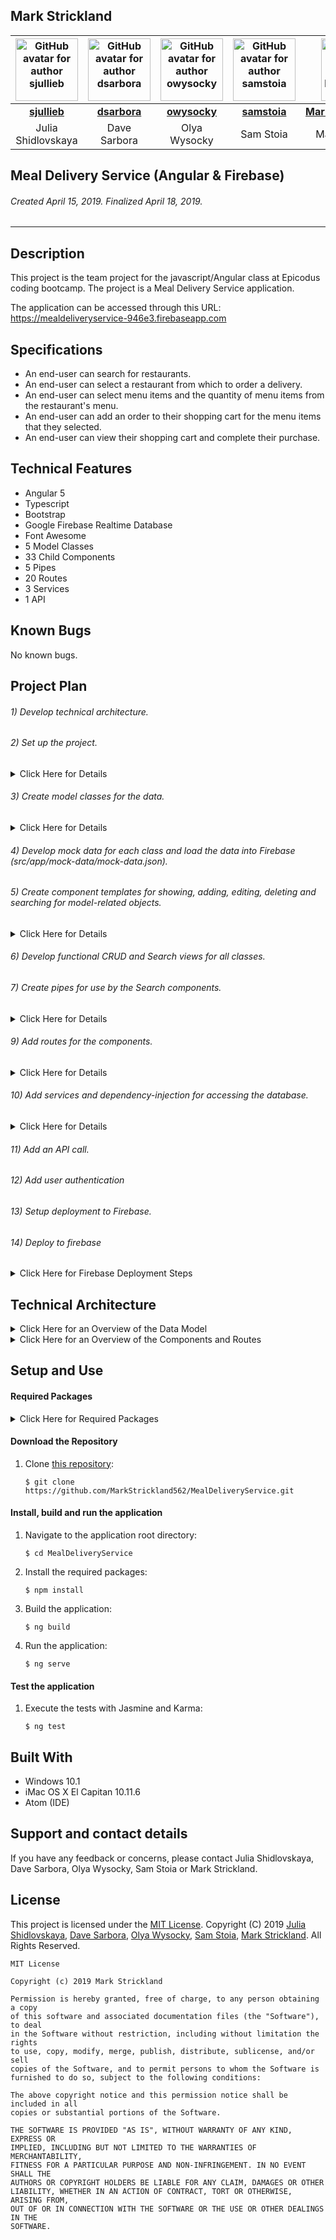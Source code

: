 ## **Mark Strickland**
| [<img src="https://avatars1.githubusercontent.com/u/39330458?s=400&v=4" width=100 alt="GitHub avatar for author sjullieb">](http://github.com/sjullieb) |  [<img src="https://avatars1.githubusercontent.com/u/20866010?s=400&v=4" width=100 alt="GitHub avatar for author dsarbora">](http://github.com/dsarbora) | [<img src="https://avatars1.githubusercontent.com/u/46273227?s=400&v=4" width=100 alt="GitHub avatar for author owysocky">](http://github.com/owysocky) |  [<img src="https://avatars0.githubusercontent.com/u/46360355?s=400&v=4" width=100 alt="GitHub avatar for author samstoia">](http://github.com/samstoia) |  [<img src="https://avatars1.githubusercontent.com/u/46455727?s=400&v=4" width=100 alt="GitHub avatar for author MarkStrickland562">](https://github.com/MarkStrickland562) |
|:-----:|:-----:|:-----:|:-----:|:-----:|
| [**sjullieb**](https://github.com/sjullieb) | [**dsarbora**](https://github.com/dsarbora) | [**owysocky**](https://github.com/owysocky) | [**samstoia**](https://github.com/samstoia) | [**MarkStrickland562**](https://github.com/MarkStrickland562) |
| Julia Shidlovskaya | Dave Sarbora | Olya Wysocky | Sam Stoia | Mark Strickland |

## **Meal Delivery Service (Angular & Firebase)**

###### Created April 15, 2019. Finalized April 18, 2019.

----------
## Description
This project is the team project for the javascript/Angular class at Epicodus coding bootcamp. The project is a Meal Delivery Service application.

The application can be accessed through this URL: https://mealdeliveryservice-946e3.firebaseapp.com

## Specifications
* An end-user can search for restaurants.
* An end-user can select a restaurant from which to order a delivery.
* An end-user can select menu items and the quantity of menu items from the restaurant's menu.
* An end-user can add an order to their shopping cart for the menu items that they selected.
* An end-user can view their shopping cart and complete their purchase.

## Technical Features
* Angular 5
* Typescript
* Bootstrap
* Google Firebase Realtime Database
* Font Awesome
* 5 Model Classes
* 33 Child Components
* 5 Pipes
* 20 Routes
* 3 Services
* 1 API

## Known Bugs
No known bugs.

## Project Plan

###### 1) Develop technical architecture.
###### 2) Set up the project.
<details>
<summary>Click Here for Details</summary>
This assumes that node is already installed, but verify with "node -v".
<br><br>
1) Install the required projects by executing the following commands at the bash prompt:
<br><br>
    $ npm install typescript -g
<br>
    $ npm install bootstrap --save
<br>
    $ apm install atom-typescript
<br>
    $ npm install -g @angular/cli@1.6.5
<br>
    $ cd desktop
<br>
    $ ng new MealDeliveryService
<br>
    $ npm install bootstrap --save
<br><br>
2) Populate .gitignore with:
<br><br>
    node_modules/
<br>
    .DS_Store
<br>
    dist/
<br>
    .env
<br><br>
3) Point Angular to the installed Bootstrap node module by adding the following to .angular-cli.json in the styles array so that it looks like this:
<br><br>
  "styles": [
<br>
  "../node_modules/bootstrap/dist/css/bootstrap.min.css",
  <br>
  "styles.css"
  <br>
  ],
<br><br>
4) Add the Forms Module to app.module.ts. In the top section of imports add "import { FormsModule } from '@angular/forms'". In the @ngModule section in the imports array, add ", FormsModule" after "BrowserModule".
</details>

###### 3) Create model classes for the data.
<details>
<summary>Click Here for Details</summary>
Create and populate the following scripts for the model classes:
<table>
  <tr>
    <th>Class Name</th>
    <th>File Name</th>
    <th>Class Code</th>
  </tr>
  <tr>
    <td>User</td>
    <td>src/app/models/user.model.ts</td>
    <td>export class User {<br>
        constructor (public firstName:string,<br>
                     public lastName: string,<br>
                     public emailAddress: string,<br>
                     public deliveryAddress: string,<br>
                     public phoneNumber: string,<br>
                     public password: string) {}<br>
        }
    </td>
  </tr>
  <tr>
    <td>Restaurant</td>
    <td>src/app/models/restaurant.model.ts</td>
    <td>import { MenuItem } from './menuItem.model';<br>
        export class Restaurant {<br>
        constructor (public restaurantName: string,<br>
                     public streetAddress: string,<br>
                     public hours: string,<br>
                     public website: string,<br>
                     public cuisine: string,<br>
                     public price: string,<br>
                     public imageURL: string,<br>
                     public menuItems: MenuItem []) {}<br>
        }<br>
    </td>
  </tr>    
  <tr>
    <td>Order</td>
    <td>src/app/models/order.model.ts</td>
    <td>import { OrderItem } from './orderItem.model';<br>
        export class Order {<br>
        constructor (public orderUserKey: string,<br>
                     public orderDateTime: Date = new Date(),<br>
                     public deliveryDateTime: Date = new Date(),<br>
                     public restaurantKey: string,<br>
                     public orderItems: OrderItem[],<br>
                     public totalCost: number,<br>
                     public status: string) {}<br>
        }<br>
    </td>
  </tr>    
  <tr>
    <td>OrderItem</td>
    <td>src/app/models/orderItem.model.ts</td>
    <td>export class OrderItem {<br>
        constructor (public menuItem: string,<br>
                     public quantity: number,<br>
                     public cost: number) {}<br>
        }<br>
    </td>
  </tr>    
  <tr>
    <td>MenuItem</td>
    <td>src/app/models/menuItem.model.ts</td>
    <td>export class MenuItem {<br>
        constructor (public menuItemName: string,<br>
                     public menuItemCost: string,<br>
                     public preparationTime: string,<br>
                     public menuSubItems: string) {}<br>
        }<br>
    </td>
  </tr>    
</table>
</details>

###### 4) Develop mock data for each class and load the data into Firebase (src/app/mock-data/mock-data.json).

###### 5) Create component templates for showing, adding, editing, deleting and searching for model-related objects.
<details>
<summary>Click Here for Details</summary>
<table>
<tr>
<th>Component Area</th>
<th>Commands</th>
</tr>
<tr>
<td>Welcome, About and Main</td>
<td>
$ ng generate component welcome<br>
$ ng generate component main<br>
$ ng generate component about
</td>
</tr>
<tr>
<td>User</td>
<td>
$ ng generate component show-users<br>
$ ng generate component new-user<br>
$ ng generate component edit-user<br>
$ ng generate component delete-user<br>
$ ng generate component search-user
</td>
</tr>
<tr>
<td>Restaurant</td>
<td>
$ ng generate component show-restaurants<br>
$ ng generate component new-restaurant<br>
$ ng generate component edit-restaurant<br>
$ ng generate component delete-restaurant<br>
$ ng generate component search-restaurant
</td>
</tr>
<tr>
<td>Order</td>
<td>
$ ng generate component show-orders<br>
$ ng generate component new-order<br>
$ ng generate component edit-order<br>
$ ng generate component delete-order<br>
$ ng generate component search-order
</td>
</tr>
<tr>
<td>OrderDetail</td>
<td>
$ ng generate component show-order-details<br>
$ ng generate component new-order-detail<br>
$ ng generate component edit-order-detail<br>
$ ng generate component delete-order-detail<br>
$ ng generate component search-order-detail
</td>
</tr>
<tr>
<td>MenuItem</td>
<td>
$ ng generate component show-menu-items<br>
$ ng generate component new-menu-items<br>
$ ng generate component edit-menu-items<br>
$ ng generate component delete-menu-items<br>
$ ng generate component search-menu-items
</td>
</tr>
<tr>
<td>Carousel, Cart, Filter, Footer, Navbar, RestaurantList</td>
<td>
$ ng generate component carousel<br>
$ ng generate component filter<br>
$ ng generate component footer<br>
$ ng generate component navbar<br>
$ ng generate component restaurant-list
</td>
</tr>
</table>
</details>

###### 6) Develop functional CRUD and Search views for all classes.
###### 7) Create pipes for use by the Search components.
<details>
  <summary>Click Here for Details</summary>
  <table>
    <tr>
      <th>Pipe</th>
      <th>Command</th>
    </tr>
    <tr>
      <td>SearchRestaurantCuisinePipe/td>
      <td>ng generate pipe search-restaurant-cuisine-pipe</td>
    </tr>
    <tr>
      <td>SearchRestaurantNamePipe</td>
      <td>ng generate pipe search-restaurant-name-pipe</td>
    </tr>
    <tr>
      <td>SearchUserFirstNamePipe</td>
      <td>ng generate pipe search-user-first-name-pipe</td>
    </tr>
    <tr>
      <td>SearchUserLastNamePipe</td>
      <td>ng generate pipe search-user-last-name-pipe</td>
    </tr>
    <tr>
      <td>CompletenessPipe</td>
      <td>ng generate pipe completeness-pipe</td>
    </tr>
  </table>
</details>

###### 9) Add routes for the components.
<details>
  <summary>Click Here for Details</summary>
  <table>
    <tr>
      <th>Path</th>
      <th>Component</th>
    </tr>
    <tr>
    <td></td>
    <td>Welcome</td>
    </tr>
    <tr>
    <td>main</td>
    <td>Main</td>
    </tr>
    <tr>
    <td>about</td>
    <td>About</td>
    </tr>
    <tr>
    <td>users</td>
    <td>ShowUsers</td>
    </tr>
    <tr>
    <td>new-user</td>
    <td>NewUser</td>
    </tr>
    <tr>
    <td>edit-user</td>
    <td>EditUser</td>
    </tr>
    <tr>
    <td>delete-user</td>
    <td>DeleteUser</td>
    </tr>
    <tr>
    <td>search-user</td>
    <td>SearchUser</td>
    </tr>
    <tr>
    <td>restaurants/:restaurantKey</td>
    <td>ShowMenuItems</td>
    </tr>
    <tr>
    <td>new-restaurant</td>
    <td>NewUser</td>
    </tr>
    <tr>
    <td>edit-restaurant</td>
    <td>EditUser</td>
    </tr>
    <tr>
    <td>delete-restaurant</td>
    <td>DeleteUser</td>
    </tr>
    <tr>
    <td>search-restaurant</td>
    <td>SearchUser</td>
    </tr>
    <tr>
    <td>orders</td>
    <td>ShowUsers</td>
    </tr>
    <tr>
    <td>new-order</td>
    <td>NewUser</td>
    </tr>
    <tr>
    <td>edit-order</td>
    <td>EditUser</td>
    </tr>
    <tr>
    <td>delete-order</td>
    <td>DeleteUser</td>
    </tr>
    <tr>
    <td>search-order</td>
    <td>SearchUser</td>
    </tr>
    <tr>
    <td>restaurants</td>
    <td>ShowRestaurants</td>
    </tr>
    <tr>
    <td>cart</td>
    <td>Cart</td>
    </tr>
  </table>
</details>

###### 10) Add services and dependency-injection for accessing the database.
<details>
  <summary>Click Here for Details</summary>
  <table>
    <tr>
      <th>Service</th>
      <th>Command</th>
      <th>Methods</th>
    </tr>
    <tr>
      <td>User</td>
      <td>ng generate service user</td>
      <td>getUsers()<br>
          getUserByKey()<br>
          addUser()<br>
          updateUser()<br>
          deleteUser()<br>
          deleteAllUsers()
      </td>
    </tr>    
    <tr>
      <td>Restaurant</td>
      <td>ng generate service restaurant</td>
      <td>getRestaurants()<br>
          getRestaurantsForCuisine()<br>
          getRestaurantByKey()<br>
          addRestaurant()<br>
          updateRestaurant()<br>
          deleteRestaurant()<br>
          deleteAllRestaurants()
      </td>
    <tr>
      <td>Order</td>
      <td>ng generate service order</td>
      <td>getOrders()<br>
          getOrdersForUser()<br>
          getOrderByKey()<br>
          addOrder()<br>
          updateOrder()<br>
          deleteOrder()<br>
          deleteAllOrders()
      </td>
    </tr>   
  </table>
</details>

###### 11) Add an API call.
###### 12) Add user authentication
###### 13) Setup deployment to Firebase.
###### 14) Deploy to firebase
<details>
  <summary>Click Here for Firebase Deployment Steps</summary>
<br>
Install Required Packages:
<br><br>
$ npm install -g firebase-tools
<br><br>
Setup Firebase:
<br><br>
  $ firebase login
<br>
$ firebase init
<br><br>
Deploy to Firebase:
<br><br>
$ ng build --env=prod
<br>
$ firebase deploy
<br><br>
Run the Application:
<br><br>
$ firebase open
</details>

## Technical Architecture

<details>
  <summary>Click Here for an Overview of the Data Model</summary>

  <table>
    <tr>
      <th>Model</th>
      <th>Properties</th>
      <th>Typescript Data Types</th>
    </tr>
    <tr>
      <td></td>
      <td></td>
      <td></td>
    </tr>    
  </table>
</details>

<details>
  <summary>Click Here for an Overview of the Components and Routes</summary>
  <table>
    <tr>
      <th>General Components</th>
    </tr>
    <tr>
      <th>Component</th>
      <th>Selector</th>
      <th>Route URL</th>
      <th>Description</th>
    </tr>
    <tr>
      <td>AppComponent</td>
      <td>app-root</td>
      <td>N/A/</td>
      <td>Default root component</td>
    </tr>
    <tr>
      <td>WelcomeComponent</td>
      <td>app-welcome</td>
      <td>http:/localhost:4200/</td>
      <td>Displays the Welcome page</td>
    </tr>
    <tr>
      <td>MainComponent</td>
      <td>app-main</td>
      <td>http:/localhost:4200/main</td>
      <td>Displays the main navigation page</td>
    </tr>
      <td>AboutComponent</td>
      <td>app-about</td>
      <td>http:/localhost:4200/about</td>
      <td>Displays the About page</td>
    </tr>
  </table>
  <table>
    <tr>
      <th></th>
    </tr>
    <tr>
      <th>Component</th>
      <th>Selector</th>
      <th>Route URL</th>
      <th>Description</th>
    </tr>
    <tr>
      <td></td>
      <td></td>
      <td></td>
      <td></td>
    </tr>
  </table>
</details>

## Setup and Use

#### Required Packages
<details>
<summary>Click Here for Required Packages</summary>
<ul>
<li>@angular/animations 5.2.0</li>
<li>@angular/common 5.2.0</li>
<li>@angular/compiler 5.2.0</li>
<li>@angular/cli 1.6.5</li>
<li>@angular/core 5.2.0</li>
<li>@angular/forms 5.2.0</li>
<li>@angular/http 5.2.0</li>
<li>@angular/language-service 5.2.0</li>
<li>@angular/platform-browser 5.2.0</li>
<li>@angular/platform-browser-dynamic 5.2.0</li>
<li>@angular/router 5.2.0</li>
<li>angularfire2 4.0.0-rc.0</li>
<li>bootstrap 4.3.1</li>
<li>core-js 2.4.1</li>
<li>firebase 3.9.0</li>
<li>font-awesome 4.7.0</li>
<li>codelyzer 4.0.1</li>
<li>jasmine-core 2.8.0</li>
<li>jasmine-spec-reporter 4.2.1</li>
<li>karma 2.0.0</li>
<li>karma-chrome-launcher 2.2.0</li>
<li>karma-coverage-istanbul-reporter 1.2.1</li>
<li>karma-jasmine 1.1.0</li>
<li>karma-jasmine-html-reporter 0.2.2</li>
<li>protractor 5.1.2</li>
<li>rxjs 5.5.6</li>
<li>ts-node 4.1.0</li>
<li>tslint 5.9.1</li>
<li>@types/jasmine 2.8.3</li>
<li>@types/jasminewd2 2.0.2</li>
<li>@types/node 6.0.60</li>
<li>typescript 2.5.3</li>
<li>zone.js 0.8.19</li>
</ul>
</details>

#### Download the Repository
1. Clone [this repository](https://github.com/MarkStrickland562/MealDeliveryService):

       $ git clone https://github.com/MarkStrickland562/MealDeliveryService.git

#### Install, build and run the application
1. Navigate to the application root directory:

       $ cd MealDeliveryService
2. Install the required packages:

       $ npm install
3. Build the application:

       $ ng build
4. Run the application:

       $ ng serve

#### Test the application
1. Execute the tests with Jasmine and Karma:

       $ ng test

## Built With

* Windows 10.1
* iMac OS X El Capitan 10.11.6
* Atom (IDE)

## Support and contact details

If you have any feedback or concerns, please contact Julia Shidlovskaya, Dave Sarbora, Olya Wysocky, Sam Stoia or Mark Strickland.

## License

This project is licensed under the [MIT License](https://opensource.org/licenses/MIT). Copyright (C) 2019 [Julia Shidlovskaya](https://github.com/sjullieb), [Dave Sarbora](https://github.com/dsarbora), [Olya Wysocky](https://github.com/owysocky), [Sam Stoia](https://github.com/samstoia), [Mark Strickland](https://github.com/MarkStrickland562). All Rights Reserved.
```
MIT License

Copyright (c) 2019 Mark Strickland

Permission is hereby granted, free of charge, to any person obtaining a copy
of this software and associated documentation files (the "Software"), to deal
in the Software without restriction, including without limitation the rights
to use, copy, modify, merge, publish, distribute, sublicense, and/or sell
copies of the Software, and to permit persons to whom the Software is
furnished to do so, subject to the following conditions:

The above copyright notice and this permission notice shall be included in all
copies or substantial portions of the Software.

THE SOFTWARE IS PROVIDED "AS IS", WITHOUT WARRANTY OF ANY KIND, EXPRESS OR
IMPLIED, INCLUDING BUT NOT LIMITED TO THE WARRANTIES OF MERCHANTABILITY,
FITNESS FOR A PARTICULAR PURPOSE AND NON-INFRINGEMENT. IN NO EVENT SHALL THE
AUTHORS OR COPYRIGHT HOLDERS BE LIABLE FOR ANY CLAIM, DAMAGES OR OTHER
LIABILITY, WHETHER IN AN ACTION OF CONTRACT, TORT OR OTHERWISE, ARISING FROM,
OUT OF OR IN CONNECTION WITH THE SOFTWARE OR THE USE OR OTHER DEALINGS IN THE
SOFTWARE.
```
